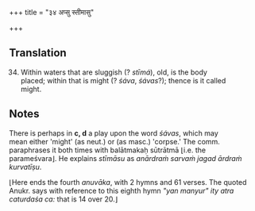 +++
title = "३४ अप्सु स्तीमासु"

+++
## Translation
34. Within waters that are sluggish (? *stīmá*), old, is the body  
placed; within that is might (? *śáva*, *śávas*?); thence is it called  
might.

## Notes
There is perhaps in **c, d** a play upon the word *śávas*, which may  
mean either 'might' (as neut.) or (as masc.) 'corpse.' The comm.  
paraphrases it both times with balātmakaḥ sūtrātmā ⌊i.e. the  
parameśvara⌋. He explains *stīmāsu* as *anārdraṁ sarvaṁ jagad ārdraṁ  
kurvatīṣu*.  
  
⌊Here ends the fourth *anuvāka*, with 2 hymns and 61 verses. The quoted  
Anukr. says with reference to this eighth hymn *"yan manyur" ity atra  
caturdaśa ca:* that is 14 over 20.⌋
